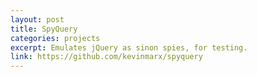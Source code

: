 ```yaml
---
layout: post
title: SpyQuery
categories: projects
excerpt: Emulates jQuery as sinon spies, for testing.
link: https://github.com/kevinmarx/spyquery
---
```

